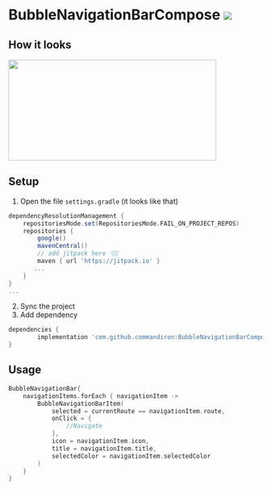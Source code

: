 # BubbleNavigationBarCompose [![](https://jitpack.io/v/commandiron/BubbleNavigationBarCompose.svg)](https://jitpack.io/#commandiron/BubbleNavigationBarCompose)


## How it looks

<img src="https://user-images.githubusercontent.com/50905347/178169979-f8958c33-680d-4a36-bc2e-4123e63f031b.gif" width="412" height="200">

## Setup
1. Open the file `settings.gradle` (it looks like that)
```groovy
dependencyResolutionManagement {
    repositoriesMode.set(RepositoriesMode.FAIL_ON_PROJECT_REPOS)
    repositories {
        google()
        mavenCentral()
        // add jitpack here 👇🏽
        maven { url 'https://jitpack.io' }
       ...
    }
} 
...
```
2. Sync the project
3. Add dependency
```groovy
dependencies {
        implementation 'com.github.commandiron:BubbleNavigationBarCompose:1.0.2'
}
```

## Usage
```kotlin  
BubbleNavigationBar{
    navigationItems.forEach { navigationItem ->
        BubbleNavigationBarItem(
            selected = currentRoute == navigationItem.route,
            onClick = {
                //Navigate
            },
            icon = navigationItem.icon,
            title = navigationItem.title,
            selectedColor = navigationItem.selectedColor
        )
    }
}
```
